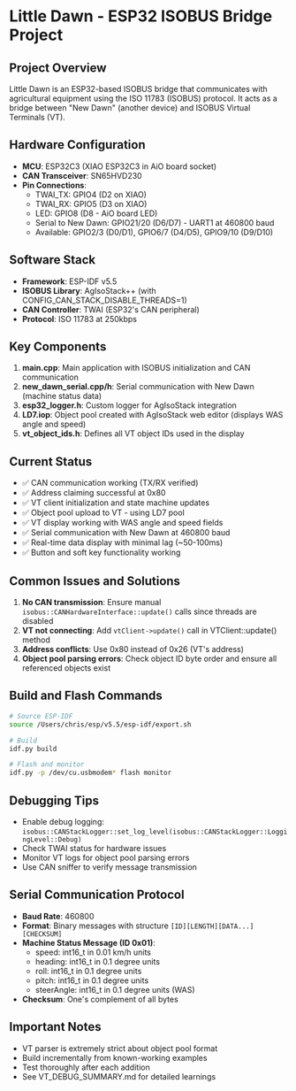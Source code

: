 # Little Dawn - ESP32 ISOBUS Bridge Project

## Project Overview
Little Dawn is an ESP32-based ISOBUS bridge that communicates with agricultural equipment using the ISO 11783 (ISOBUS) protocol. It acts as a bridge between "New Dawn" (another device) and ISOBUS Virtual Terminals (VT).

## Hardware Configuration
- **MCU**: ESP32C3 (XIAO ESP32C3 in AiO board socket)
- **CAN Transceiver**: SN65HVD230
- **Pin Connections**:
  - TWAI_TX: GPIO4 (D2 on XIAO)
  - TWAI_RX: GPIO5 (D3 on XIAO)
  - LED: GPIO8 (D8 - AiO board LED)
  - Serial to New Dawn: GPIO21/20 (D6/D7) - UART1 at 460800 baud
  - Available: GPIO2/3 (D0/D1), GPIO6/7 (D4/D5), GPIO9/10 (D9/D10)

## Software Stack
- **Framework**: ESP-IDF v5.5
- **ISOBUS Library**: AgIsoStack++ (with CONFIG_CAN_STACK_DISABLE_THREADS=1)
- **CAN Controller**: TWAI (ESP32's CAN peripheral)
- **Protocol**: ISO 11783 at 250kbps

## Key Components
1. **main.cpp**: Main application with ISOBUS initialization and CAN communication
2. **new_dawn_serial.cpp/h**: Serial communication with New Dawn (machine status data)
3. **esp32_logger.h**: Custom logger for AgIsoStack integration
4. **LD7.iop**: Object pool created with AgIsoStack web editor (displays WAS angle and speed)
5. **vt_object_ids.h**: Defines all VT object IDs used in the display

## Current Status
- ✅ CAN communication working (TX/RX verified)
- ✅ Address claiming successful at 0x80
- ✅ VT client initialization and state machine updates
- ✅ Object pool upload to VT - using LD7 pool
- ✅ VT display working with WAS angle and speed fields
- ✅ Serial communication with New Dawn at 460800 baud
- ✅ Real-time data display with minimal lag (~50-100ms)
- ✅ Button and soft key functionality working

## Common Issues and Solutions
1. **No CAN transmission**: Ensure manual `isobus::CANHardwareInterface::update()` calls since threads are disabled
2. **VT not connecting**: Add `vtClient->update()` call in VTClient::update() method
3. **Address conflicts**: Use 0x80 instead of 0x26 (VT's address)
4. **Object pool parsing errors**: Check object ID byte order and ensure all referenced objects exist

## Build and Flash Commands
```bash
# Source ESP-IDF
source /Users/chris/esp/v5.5/esp-idf/export.sh

# Build
idf.py build

# Flash and monitor
idf.py -p /dev/cu.usbmodem* flash monitor
```

## Debugging Tips
- Enable debug logging: `isobus::CANStackLogger::set_log_level(isobus::CANStackLogger::LoggingLevel::Debug)`
- Check TWAI status for hardware issues
- Monitor VT logs for object pool parsing errors
- Use CAN sniffer to verify message transmission

## Serial Communication Protocol
- **Baud Rate**: 460800
- **Format**: Binary messages with structure `[ID][LENGTH][DATA...][CHECKSUM]`
- **Machine Status Message (ID 0x01)**:
  - speed: int16_t in 0.01 km/h units
  - heading: int16_t in 0.1 degree units  
  - roll: int16_t in 0.1 degree units
  - pitch: int16_t in 0.1 degree units
  - steerAngle: int16_t in 0.1 degree units (WAS)
- **Checksum**: One's complement of all bytes

## Important Notes
- VT parser is extremely strict about object pool format
- Build incrementally from known-working examples
- Test thoroughly after each addition
- See VT_DEBUG_SUMMARY.md for detailed learnings